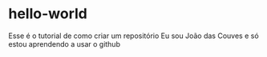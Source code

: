 # hello-world
Esse é o tutorial de como criar um repositório
Eu sou João das Couves e só estou aprendendo a usar o github

